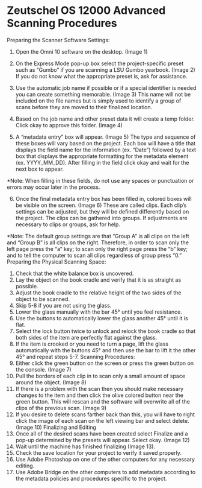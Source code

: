 Zeutschel OS 12000 Advanced Scanning Procedures
===============================================

Preparing the Scanner Software Settings:
1.	Open the Omni 10 software on the desktop. (Image 1)

2.	On the Express Mode pop-up box select the project-specific preset such as “Gumbo” if you are scanning a LSU Gumbo yearbook. (Image 2) If you do not know what the appropriate preset is, ask for assistance.

3.	Use the automatic job name if possible or if a special identifier is needed you can create something memorable. (Image 3) This name will not be included on the file names but is simply used to identify a group of scans before they are moved to their finalized location.

4.	Based on the job name and other preset data it will create a temp folder. Click okay to approve this folder. (Image 4)

5.	A “metadata entry” box will appear. (Image 5) The type and sequence of these boxes will vary based on the project. Each box will have a title that displays the field name for the information (ex. “Date”) followed by a text box that displays the appropriate formatting for the metadata element (ex. YYYY_MM_DD). After filling in the field click okay and wait for the next box to appear.

*Note: When filling in these fields, do not use any spaces or punctuation or errors may occur later in the process.

6.	Once the final metadata entry box has been filled in, colored boxes will be visible on the screen. (Image 6) These are called clips. Each clip’s settings can be adjusted, but they will be defined differently based on the project. The clips can be gathered into groups. If adjustments are necessary to clips or groups, ask for help.

*Note: The default group settings are that “Group A” is all clips on the left and “Group B” is all clips on the right. Therefore, in order to scan only the left page press the “a” key; to scan only the right page press the “b” key; and to tell the computer to scan all clips regardless of group press “0.”
Preparing the Physical Scanning Space:
1.	Check that the white balance box is uncovered.
2.	Lay the object on the book cradle and verify that it is as straight as possible.
3.	Adjust the book cradle to the relative height of the two sides of the object to be scanned.
4.	Skip 5-8 if you are not using the glass.
5.	Lower the glass manually with the bar 45° until you feel resistance.
6.	Use the buttons to automatically lower the glass another 45° until it is flat.
7.	Select the lock button twice to unlock and relock the book cradle so that both sides of the item are perfectly flat against the glass.
8.	If the item is crooked or you need to turn a page, lift the glass automatically with the buttons 45° and then use the bar to lift it the other 45° and repeat steps 5-7.
Scanning Procedures:
1.	Either click the green button on the screen or press the green button on the console. (Image 7)
2.	Pull the borders of each clip in to scan only a small amount of space around the object. (Image 8)
3.	If there is a problem with the scan then you should make necessary changes to the item and then click the olive colored button near the green button. This will rescan and the software will overwrite all of the clips of the previous scan. (Image 9)
4.	If you desire to delete scans farther back than this, you will have to right click the image of each scan on the left viewing bar and select delete. (Image 10)
Finalizing and Editing
1.	Once all of the desired scans have been created select Finalize and a pop-up determined by the presets will appear. Select okay. (Image 12)
2.	Wait until the machine has finished finalizing (Image 13).
3.	Check the save location for your project to verify it saved properly.
4.	Use Adobe Photoshop on one of the other computers for any necessary editing.
5.	Use Adobe Bridge on the other computers to add metadata according to the metadata policies and procedures specific to the project.
